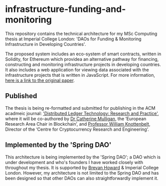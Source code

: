 # infrastructure-funding-and-monitoring

This repository contains the technical architecture for my MSc Computing thesis at Imperial College London: 'DAOs for Funding & Monitoring Infrastructure in Developing Countries'. 

The proposed system includes an eco-system of smart contracts, written in Solidity, for Ethereum which providea an alternative pathway for financing, constructing and monitoring infrastructure projects in developing countries. It also includes a web application for viewing data associated with the infrastructure projects that is written in JavaScript. For more information, [here is a link to the original paper](https://drive.google.com/file/d/15Ij9gEIJHgMeb3I2yotvqxlnJzJ_2Fcu/view?usp=sharing).

## Published

The thesis is being re-formatted and submitted for publishing in the ACM acadmeic journal: ['Distributed Ledger Technology: Research and Practice'](https://dl.acm.org/journal/dlt), where it will be co-authored by [Dr Catherine Mulligan](https://www.imperial.ac.uk/people/c.mulligan), the ‘European Research Area Chair in Blockchain’, and [Professor William Knottenbelt](https://www.imperial.ac.uk/people/w.knottenbelt), Director of the ‘Centre for Cryptocurrency Research and Engineering’.


## Implemented by the 'Spring DAO'

This architecture is being implemented by the 'Spring DAO'; a DAO which is under development and who's founders I have worked closely with throughout my thesis. It is supported by [Brevan Howard](https://www.brevanhoward.com/) & Imperial College London. However, my architecture is not limited to the Spring DAO and has been designed so that other DAOs can also straightforwardly implement it.
